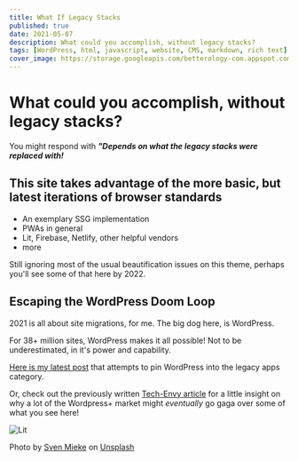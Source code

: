 ```yaml
---
title: What If Legacy Stacks
published: true
date: 2021-05-07
description: What could you accomplish, without legacy stacks?
tags: [WordPress, html, javascript, website, CMS, markdown, rich text]
cover_image: https://storage.googleapis.com/betterology-com.appspot.com/images/landscape/700/sven-mieke-optBC2FxCfc-unsplash.jpg
---
```


# What could you accomplish, without legacy stacks?


You might respond with _**"Depends on what the legacy stacks were replaced with!**_

## This site takes advantage of the more basic, but latest iterations of browser standards

- An exemplary SSG implementation
- PWAs in general
- Lit, Firebase, Netlify, other helpful vendors
- more

Still ignoring most of the usual beautification issues on this theme, perhaps you'll see some of that here by 2022.

## Escaping the WordPress Doom Loop

2021 is all about site migrations, for me. The big dog here, is WordPress.

For 38+ million sites, WordPress makes it all possible! Not to be underestimated, in it's power and capability.

[Here is my latest post](https://www.linkedin.com/pulse/wordpress-go-way-dodo-bird-pete-carapetyan) that attempts to pin WordPress into the legacy apps category.

Or, check out the previously written [Tech-Envy article](/blog/techEnvy/) for a little insight on why a lot of the Wordpress+ market might _eventually_ go gaga over some of what you see here!

<img alt="Lit" src="https://img.shields.io/badge/-Lit-324FFF?style=flat&logo=lit&logoColor=white"/>

Photo by <a href="https://unsplash.com/@sxoxm?utm_source=unsplash&utm_medium=referral&utm_content=creditCopyText">Sven Mieke</a> on <a href="https://unsplash.com/s/photos/gym?utm_source=unsplash&utm_medium=referral&utm_content=creditCopyText">Unsplash</a>
  